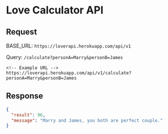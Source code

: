 # Love Calculator API

## Request

BASE_URL: `https://loverapi.herokuapp.com/api/v1`

Query: `/calculate?personA=Marry&personB=James`

```
<!-- Example URL -->
https://loverapi.herokuapp.com/api/v1/calculate?personA=Marry&personB=James

```

## Response

```json
{
  "result": 96,
  "message": "Marry and James, you both are perfect couple."
}
```
